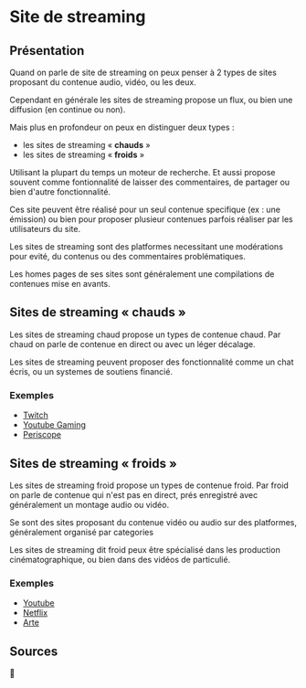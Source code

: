 # Site de streaming
## Présentation
Quand on parle de site de streaming on peux penser à 2 types de sites proposant du contenue audio, vidéo, ou les deux.

Cependant en générale les sites de streaming propose un flux, ou bien une diffusion (en continue ou non).

Mais plus en profondeur on peux en distinguer deux types :
- les sites de streaming « **chauds** »
- les sites de streaming « **froids** »

Utilisant la plupart du temps un moteur de recherche. Et aussi propose souvent comme fontionnalité de laisser des commentaires, de partager ou bien d'autre fonctionnalité.

Ces site peuvent être réalisé pour un seul contenue specifique (ex : une émission)
ou bien pour proposer plusieur contenues parfois réaliser par les utilisateurs du site.

Les sites de streaming sont des platformes necessitant une modérations pour evité, du contenus ou des commentaires problématiques.

Les homes pages de ses sites sont généralement une compilations de contenues mise en avants.

## Sites de streaming « chauds »
Les sites de streaming chaud propose un types de contenue chaud. Par chaud on parle de contenue en direct ou avec un léger décalage.

Les sites de streaming peuvent proposer des fonctionnalité comme un chat écris, ou un systemes de soutiens financié.

### Exemples
- [Twitch](https://www.twitch.tv/)
- [Youtube Gaming](https://www.youtube.com/gaming)
- [Periscope](https://www.periscope.tv/)

## Sites de streaming « froids »
Les sites de streaming froid propose un types de contenue froid. Par froid on parle de contenue qui n'est pas en direct, prés enregistré avec généralement un montage audio ou vidéo.

Se sont des sites proposant du contenue vidéo ou audio sur des platformes, généralement organisé par categories

Les sites de streaming dit froid peux être spécialisé dans les production cinématographique, ou bien dans des vidéos de particulié.

### Exemples
- [Youtube](https://www.youtube.com)
- [Netflix](https://www.netflix.com/fr)
- [Arte](https://pluto.tv/fr/on-demand)

## Sources
🚧
